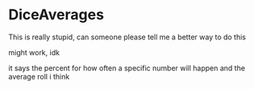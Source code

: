 # DiceAverages

This is really stupid, can someone please tell me a better way to do this

might work, idk

it says the percent for how often a specific number will happen and the average roll i think
